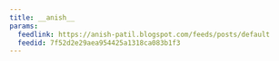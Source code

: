 ```yaml
---
title: __anish__
params:
  feedlink: https://anish-patil.blogspot.com/feeds/posts/default
  feedid: 7f52d2e29aea954425a1318ca083b1f3
---
```

